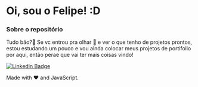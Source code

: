# Oi, sou o Felipe! :D

### Sobre o repositório

Tudo bão?👋 Se vc entrou pra olhar 👀 e ver o que tenho de projetos prontos, estou estudando um pouco e vou ainda colocar meus projetos de portifolio por aqui, então perae que vai ter mais coisas vindo!

[![Linkedin Badge](https://img.shields.io/badge/-LinkedIn-blue?style=flat-square&logo=Linkedin&logoColor=white&link=https://www.linkedin.com/in/felipecarli/)](https://www.linkedin.com/in/felipecarli/)

Made with ❤️ and JavaScript.



<!---
fehcarli/fehcarli is a ✨ special ✨ repository because its `README.md` (this file) appears on your GitHub profile.
You can click the Preview link to take a look at your changes.
--->
